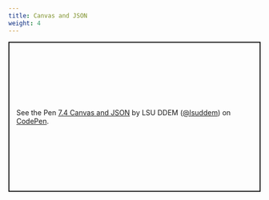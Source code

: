 ```yaml
---
title: Canvas and JSON
weight: 4
---
```


<p class="codepen" data-height="600" data-theme-id="33744" data-default-tab="result" data-user="lsuddem" data-slug-hash="169388717f900cdc58ec371034e63923" data-editable="true" style="height: 300px; box-sizing: border-box; display: flex; align-items: center; justify-content: center; border: 2px solid; margin: 1em 0; padding: 1em;" data-pen-title="7.4 Canvas and JSON">
  <span>See the Pen <a href="https://codepen.io/lsuddem/pen/169388717f900cdc58ec371034e63923/">
  7.4 Canvas and JSON</a> by LSU DDEM (<a href="https://codepen.io/lsuddem">@lsuddem</a>)
  on <a href="https://codepen.io">CodePen</a>.</span>
</p>
<script async src="https://static.codepen.io/assets/embed/ei.js"></script>